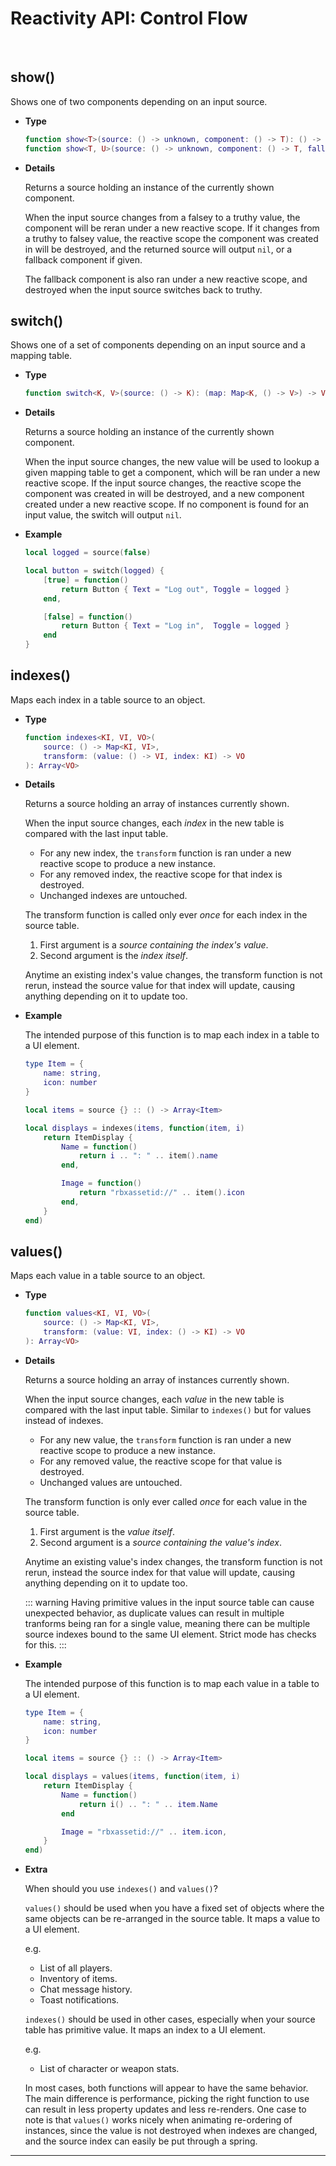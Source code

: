 # Reactivity API: Control Flow

<br/>

## show()

Shows one of two components depending on an input source.

- **Type**

    ```lua
    function show<T>(source: () -> unknown, component: () -> T): () -> T?
    function show<T, U>(source: () -> unknown, component: () -> T, fallback: () -> U): () -> T | U
    ```

- **Details**

    Returns a source holding an instance of the currently shown component.

    When the input source changes from a falsey to a truthy value, the
    component will be reran under a new reactive scope. If it changes from a
    truthy to falsey value, the reactive scope the component was created in will
    be destroyed, and the returned source will output `nil`, or a fallback
    component if given.

    The fallback component is also ran under a new reactive scope, and destroyed
    when the input source switches back to truthy.

## switch()

Shows one of a set of components depending on an input source and a mapping table.

- **Type**

    ```lua
    function switch<K, V>(source: () -> K): (map: Map<K, () -> V>) -> V?
    ```

- **Details**

    Returns a source holding an instance of the currently shown component.

    When the input source changes, the new value will be used to lookup a given
    mapping table to get a component, which will be ran under a new reactive
    scope. If the input source changes, the reactive scope the component was
    created in will be destroyed, and a new component created under a new
    reactive scope. If no component is found for an input value, the switch will
    output `nil`.

- **Example**

    ```lua
    local logged = source(false)

    local button = switch(logged) {
        [true] = function()
            return Button { Text = "Log out", Toggle = logged }
        end,

        [false] = function()
            return Button { Text = "Log in",  Toggle = logged }
        end
    }
    ```

## indexes()

Maps each index in a table source to an object.

- **Type**

    ```lua
    function indexes<KI, VI, VO>(
        source: () -> Map<KI, VI>,
        transform: (value: () -> VI, index: KI) -> VO
    ): Array<VO>

- **Details**

    Returns a source holding an array of instances currently shown.

    When the input source changes, each *index* in the new table is compared with
    the last input table.

    - For any new index, the `transform` function is ran under a new reactive
      scope to produce a new instance.
    - For any removed index, the reactive scope for that index is destroyed.
    - Unchanged indexes are untouched.

    The transform function is called only ever *once* for each index in the
    source table.

    1. First argument is a *source containing the index's value*.
    2. Second argument is the *index itself*.

    Anytime an existing index's value changes, the transform function is not
    rerun, instead the source value for that index will update, causing anything
    depending on it to update too.

- **Example**

    The intended purpose of this function is to map each index in a table to
    a UI element.

    ```lua
    type Item = {
        name: string,
        icon: number
    }

    local items = source {} :: () -> Array<Item>

    local displays = indexes(items, function(item, i)
        return ItemDisplay {
            Name = function()
                return i .. ": " .. item().name
            end,

            Image = function()
                return "rbxassetid://" .. item().icon
            end,
        }
    end)
    ```

## values()

Maps each value in a table source to an object.

- **Type**

    ```lua
    function values<KI, VI, VO>(
        source: () -> Map<KI, VI>,
        transform: (value: VI, index: () -> KI) -> VO
    ): Array<VO>

- **Details**

    Returns a source holding an array of instances currently shown.

    When the input source changes, each *value* in the new table is compared with
    the last input table. Similar to `indexes()` but for values instead of indexes.

    - For any new value, the `transform` function is ran under a new reactive
      scope to produce a new instance.
    - For any removed value, the reactive scope for that value is destroyed.
    - Unchanged values are untouched.

    The transform function is only ever called *once* for each value in the
    source table.

    1. First argument is the *value itself*.
    2. Second argument is a *source containing the value's index*.

    Anytime an existing value's index changes, the transform function is not
    rerun, instead the source index for that value will update, causing anything
    depending on it to update too.

    ::: warning
    Having primitive values in the input source table can cause unexpected
    behavior, as duplicate values can result in multiple tranforms being ran for
    a single value, meaning there can be multiple source indexes bound to the
    same UI element. Strict mode has checks for this.
    :::

- **Example**

    The intended purpose of this function is to map each value in a table to
    a UI element.

    ```lua
    type Item = {
        name: string,
        icon: number
    }

    local items = source {} :: () -> Array<Item>

    local displays = values(items, function(item, i)
        return ItemDisplay {
            Name = function()
                return i() .. ": " .. item.Name
            end

            Image = "rbxassetid://" .. item.icon,
        }
    end)
    ```

- **Extra**

    When should you use `indexes()` and `values()`?

    `values()` should be used when you have a fixed set of objects where the
    same objects can be re-arranged in the source table. It maps a value to a
    UI element.

    e.g.
    - List of all players.
    - Inventory of items.
    - Chat message history.
    - Toast notifications.

    `indexes()` should be used in other cases, especially when your source table
    has primitive value. It maps an index to a UI element.

    e.g.
    - List of character or weapon stats.

    In most cases, both functions will appear to have the same behavior.
    The main difference is performance, picking the right function to use can
    result in less property updates and less re-renders. One case to note is
    that `values()` works nicely when animating re-ordering of instances, since
    the value is not destroyed when indexes are changed, and the source index
    can easily be put through a spring.

--------------------------------------------------------------------------------
